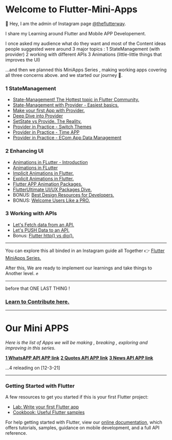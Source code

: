 # Welcome to Flutter-Mini-Apps

👋 Hey, I am the admin of Instagram page [@theflutterway](https://www.instagram.com/theflutterway/).

I share my Learning around Flutter and  Mobile APP Developement.

I once asked my audience what do they want and most of the Content ideas people suggested were around 3 major topics :
1 StateManagement (with provider)
2 working with different APIs
3 Animations  (little-little things that improves the UI)

  ...and then we planned this MiniApps Series , making working apps covering all three concerns above.
and we started our journey 🚀.

### 1 StateManagement
  - [State-Management! The Hottest topic in Flutter Community.](https://www.instagram.com/p/CHpSyJsgxRa/)
  - [State-Management with Provider - Easiest basics.](https://www.instagram.com/p/CHsCJMjgZV7/)
  - [Make your first App with Provider.](https://www.instagram.com/p/CHui_P_Ayxt/)
  - [Deep Dive into Provider](https://www.instagram.com/p/CHzXtI5gOyx/)
  - [SetState vs Provide. The Reality.](https://www.instagram.com/p/CH19AwEgg_z/)
  - [Provider in Practice - Switch Themes](https://www.instagram.com/p/CH66lJsAurQ/)
  - [Provider in Practice - Time APP](https://www.instagram.com/p/CH9cuNqApDF/)
  - [Provider in Practice - ECom App Data Management](https://www.instagram.com/p/CIASHQ0gSph/)
  
### 2 Enhancing UI
  - [Animations in FLutter - Introduction](https://www.instagram.com/p/CIIB8P7AJCk/)
  - [Animations in FLutter](https://www.instagram.com/p/CGH41JbgXX9/)
  - [Implicit Animations in Flutter.](https://www.instagram.com/p/CGZ4kS9ANMR/)
  - [Explicit Animations in Flutter.](https://www.instagram.com/p/CGq9KIrgG_3/)
  - [Flutter APP Animation Packages.](https://www.instagram.com/p/CINxmfVgg8b/)
  - [FlutterUltimate UI/UX Packages Dive.](https://www.instagram.com/p/CISDg9eA2SC/)
  - BONUS: [Best Design Resources for Developers.](https://www.instagram.com/p/CIsCLvQg-M9/)
  - BONUS: [Welcome Users Like a PRO.](https://www.instagram.com/p/CK3BXG-ghnO/)

### 3 Working with APIs
  - [Let's Fetch data from an API.](https://www.instagram.com/p/CIVSNtJADkg/)
  - [Let's PUSH Data to an API.](https://www.instagram.com/p/CIZxiqvg1zL/)
  - Bonus: [Flutter http() vs dio().](https://www.instagram.com/p/CIpPF2fgL_z/)

-------

You can explore this all binded in an Instagram guide all Together 👉 [Flutter MiniApps Series.](https://www.instagram.com/theflutterway/guide/flutter-mini-apps-series/17862996872166800/)


After this,
We are ready to implement our learnings and take things to Another level. ✊

------
before that
ONE LAST THING !
### [Learn to Contribute here.](https://github.com/ashitechdev/Learn-to-Contribute)
-----

# Our Mini APPS 

*Here is the list of Apps we will be making , breaking , exploring and improving in this series.*

[**1 WhatsAPP API APP link**](https://github.com/ashitechdev/Flutter-Mini-Apps/tree/master/1%20WhatsApp%20API%20App)
[**2 Quotes API APP link**](https://github.com/ashitechdev/Flutter-Mini-Apps/tree/master/2%20Quotes%20API%20App)
[**3 News API APP link**](https://github.com/ashitechdev/Flutter-Mini-Apps/tree/master/2%20Quotes%20API%20App)

  ...4 releading on [12-3-21]


-----------------

### Getting Started with Flutter

A few resources to get you started if this is your first Flutter project:

- [Lab: Write your first Flutter app](https://flutter.dev/docs/get-started/codelab)
- [Cookbook: Useful Flutter samples](https://flutter.dev/docs/cookbook)

For help getting started with Flutter, view our
[online documentation](https://flutter.dev/docs), which offers tutorials,
samples, guidance on mobile development, and a full API reference.
